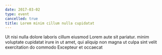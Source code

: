 ```yaml
---
date: 2017-03-02
type: event
cancelled: true
title: Lorem minim cillum nulla cupidatat
---
```

Ut nisi nulla dolore laboris cillum eiusmod Lorem aute sit pariatur. minim voluptate cupidatat irure in ut amet, qui aliquip non magna ut culpa sint velit exercitation do commodo Excepteur et occaecat